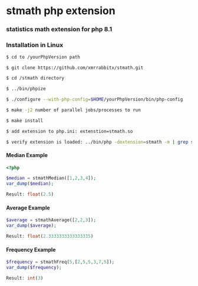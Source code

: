 # stmath php extension
### statistics math extension for php 8.1
### Installation in Linux
```bash
$ cd to /yourPhpVersion path
```
```
$ git clone https://github.com/xmrrabbitx/stmath.git 
```
```bash
$ cd /stmath directory
```
```bash
$ ../bin/phpize
```
```bash
$ ./configure --with-php-config=$HOME/yourPhpVersion/bin/php-config
```
```bash
$ make -j2 number of parallel jobs/processes to run
```
```bash
$ make install
```
```bash
$ add extension to php.ini: extenstion=stmath.so
```
```bash
$ verify extension is loaded: ../bin/php -dextension=stmath -m | grep stmathsh
```

#### Median Example
```php
<?php

$median = stmathMedian([1,2,3,4]);
var_dump($median);

Result: float(2.5)
```

#### Average Example
```php
$average = stmathAverage([2,2,3]);
var_dump($average);

Result: float(2.3333333333333335)
```


#### Frequency Example
```php
$frequency = stmathFreq(5,[2,5,5,3,7,5]);
var_dump($frequency);

Result: int(3)
```
